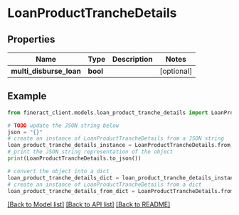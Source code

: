 # LoanProductTrancheDetails


## Properties

Name | Type | Description | Notes
------------ | ------------- | ------------- | -------------
**multi_disburse_loan** | **bool** |  | [optional] 

## Example

```python
from fineract_client.models.loan_product_tranche_details import LoanProductTrancheDetails

# TODO update the JSON string below
json = "{}"
# create an instance of LoanProductTrancheDetails from a JSON string
loan_product_tranche_details_instance = LoanProductTrancheDetails.from_json(json)
# print the JSON string representation of the object
print(LoanProductTrancheDetails.to_json())

# convert the object into a dict
loan_product_tranche_details_dict = loan_product_tranche_details_instance.to_dict()
# create an instance of LoanProductTrancheDetails from a dict
loan_product_tranche_details_from_dict = LoanProductTrancheDetails.from_dict(loan_product_tranche_details_dict)
```
[[Back to Model list]](../README.md#documentation-for-models) [[Back to API list]](../README.md#documentation-for-api-endpoints) [[Back to README]](../README.md)


